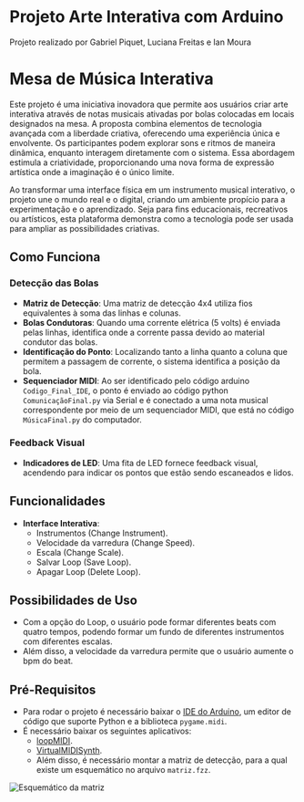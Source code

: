 # Projeto Arte Interativa com Arduino

Projeto realizado por Gabriel Piquet, Luciana Freitas e Ian Moura

# Mesa de Música Interativa

Este projeto é uma iniciativa inovadora que permite aos usuários criar arte interativa através de notas musicais ativadas por bolas colocadas em locais designados na mesa. A proposta combina elementos de tecnologia avançada com a liberdade criativa, oferecendo uma experiência única e envolvente. Os participantes podem explorar sons e ritmos de maneira dinâmica, enquanto interagem diretamente com o sistema. Essa abordagem estimula a criatividade, proporcionando uma nova forma de expressão artística onde a imaginação é o único limite.

Ao transformar uma interface física em um instrumento musical interativo, o projeto une o mundo real e o digital, criando um ambiente propício para a experimentação e o aprendizado. Seja para fins educacionais, recreativos ou artísticos, esta plataforma demonstra como a tecnologia pode ser usada para ampliar as possibilidades criativas.

## Como Funciona

### Detecção das Bolas
- **Matriz de Detecção**: Uma matriz de detecção 4x4 utiliza fios equivalentes à soma das linhas e colunas.
- **Bolas Condutoras**: Quando uma corrente elétrica (5 volts) é enviada pelas linhas, identifica onde a corrente passa devido ao material condutor das bolas.
- **Identificação do Ponto**: Localizando tanto a linha quanto a coluna que permitem a passagem de corrente, o sistema identifica a posição da bola.
- **Sequenciador MIDI**: Ao ser identificado pelo código arduino `Codigo_Final_IDE`, o ponto é enviado ao código python `ComunicaçãoFinal.py` via Serial e é conectado a uma nota musical correspondente por meio de um sequenciador MIDI, que está no código `MúsicaFinal.py` do computador.

### Feedback Visual
- **Indicadores de LED**: Uma fita de LED fornece feedback visual, acendendo para indicar os pontos que estão sendo escaneados e lidos.

## Funcionalidades
- **Interface Interativa**:
  - Instrumentos (Change Instrument).
  - Velocidade da varredura (Change Speed).
  - Escala (Change Scale).
  - Salvar Loop (Save Loop).
  - Apagar Loop (Delete Loop).
      
## Possibilidades de Uso
- Com a opção do Loop, o usuário pode formar diferentes beats com quatro tempos, podendo formar um fundo de diferentes instrumentos com diferentes escalas.
- Além disso, a velocidade da varredura permite que o usuário aumente o bpm do beat.

## Pré-Requisitos
- Para rodar o projeto é necessário baixar o [IDE do Arduino](https://www.arduino.cc/en/software), um editor de código que suporte Python e a biblioteca `pygame.midi`.
- É necessário baixar os seguintes aplicativos:
  - [loopMIDI](https://www.tobias-erichsen.de/software/loopmidi.html).
  - [VirtualMIDISynth](https://coolsoft.altervista.org/en/virtualmidisynth).
  - Além disso, é necessário montar a matriz de detecção, para a qual existe um esquemático no arquivo `matriz.fzz`.

![Esquemático da matriz](https://github.com/user-attachments/assets/5ec819c5-38e0-45e9-b5c5-4b3ce51b3bdf)
